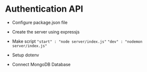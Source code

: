 # Authentication API

- Configure package.json file
- Create the server using expressjs
- Make script
  `"start" : "node server/index.js"`
  `"dev" : "nodemon server/index.js"`

- Setup dotenv
- Connect MongoDB Database
